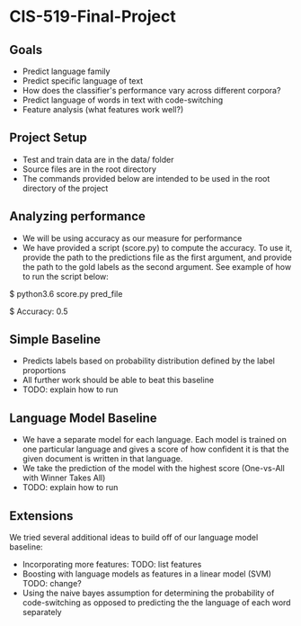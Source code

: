 # CIS-519-Final-Project

## Goals
* Predict language family
* Predict specific language of text
* How does the classifier's performance vary across different corpora?
* Predict language of words in text with code-switching
* Feature analysis (what features work well?)


## Project Setup
* Test and train data are in the data/ folder
* Source files are in the root directory
* The commands provided below are intended to be used in the root directory of the project


## Analyzing performance

* We will be using accuracy as our measure for performance
* We have provided a script (score.py) to compute the accuracy. To use it, provide the path to the
predictions file as the first argument, and provide the path to the gold labels as the second
argument. See example of how to run the script below:

$ python3.6 score.py pred_file

$ Accuracy: 0.5


## Simple Baseline

* Predicts labels based on probability distribution defined by the label proportions
* All further work should be able to beat this baseline
* TODO: explain how to run


## Language Model Baseline

* We have a separate model for each language. Each model is trained on one particular language and
gives a score of how confident it is that the given document is written in that language.
* We take the prediction of the model with the highest score (One-vs-All with Winner Takes All)
* TODO: explain how to run


## Extensions

We tried several additional ideas to build off of our language model baseline:
* Incorporating more features: TODO: list features
* Boosting with language models as features in a linear model (SVM) TODO: change?
* Using the naive bayes assumption for determining the probability of code-switching as opposed to
predicting the the language of each word separately
